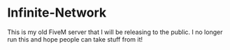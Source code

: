 # Infinite-Network
This is my old FiveM server that I will be releasing to the public. I no longer run this and hope people can take stuff from it!
